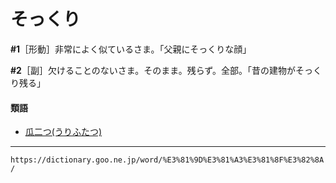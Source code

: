 # そっくり

**\#1**［形動］非常によく似ているさま。「父親にそっくりな顔」

**\#2**［副］欠けることのないさま。そのまま。残らず。全部。「昔の建物がそっくり残る」

#### 類語

-   [瓜二つ(うりふたつ)](https://dictionary.goo.ne.jp/word/%E7%93%9C%E4%BA%8C%E3%81%A4/#jn-20946)

---
`https://dictionary.goo.ne.jp/word/%E3%81%9D%E3%81%A3%E3%81%8F%E3%82%8A/`